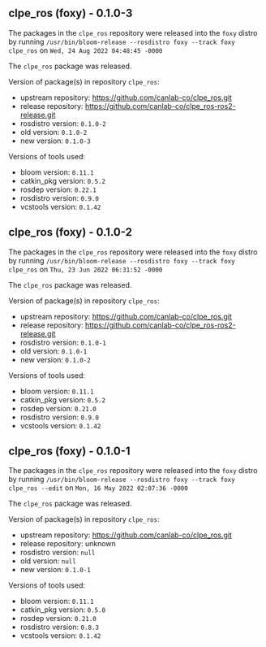 ## clpe_ros (foxy) - 0.1.0-3

The packages in the `clpe_ros` repository were released into the `foxy` distro by running `/usr/bin/bloom-release --rosdistro foxy --track foxy clpe_ros` on `Wed, 24 Aug 2022 04:48:45 -0000`

The `clpe_ros` package was released.

Version of package(s) in repository `clpe_ros`:

- upstream repository: https://github.com/canlab-co/clpe_ros.git
- release repository: https://github.com/canlab-co/clpe_ros-ros2-release.git
- rosdistro version: `0.1.0-2`
- old version: `0.1.0-2`
- new version: `0.1.0-3`

Versions of tools used:

- bloom version: `0.11.1`
- catkin_pkg version: `0.5.2`
- rosdep version: `0.22.1`
- rosdistro version: `0.9.0`
- vcstools version: `0.1.42`


## clpe_ros (foxy) - 0.1.0-2

The packages in the `clpe_ros` repository were released into the `foxy` distro by running `/usr/bin/bloom-release --rosdistro foxy --track foxy clpe_ros` on `Thu, 23 Jun 2022 06:31:52 -0000`

The `clpe_ros` package was released.

Version of package(s) in repository `clpe_ros`:

- upstream repository: https://github.com/canlab-co/clpe_ros.git
- release repository: https://github.com/canlab-co/clpe_ros-ros2-release.git
- rosdistro version: `0.1.0-1`
- old version: `0.1.0-1`
- new version: `0.1.0-2`

Versions of tools used:

- bloom version: `0.11.1`
- catkin_pkg version: `0.5.2`
- rosdep version: `0.21.0`
- rosdistro version: `0.9.0`
- vcstools version: `0.1.42`


## clpe_ros (foxy) - 0.1.0-1

The packages in the `clpe_ros` repository were released into the `foxy` distro by running `/usr/bin/bloom-release --rosdistro foxy --track foxy clpe_ros --edit` on `Mon, 16 May 2022 02:07:36 -0000`

The `clpe_ros` package was released.

Version of package(s) in repository `clpe_ros`:

- upstream repository: https://github.com/canlab-co/clpe_ros.git
- release repository: unknown
- rosdistro version: `null`
- old version: `null`
- new version: `0.1.0-1`

Versions of tools used:

- bloom version: `0.11.1`
- catkin_pkg version: `0.5.0`
- rosdep version: `0.21.0`
- rosdistro version: `0.8.3`
- vcstools version: `0.1.42`


